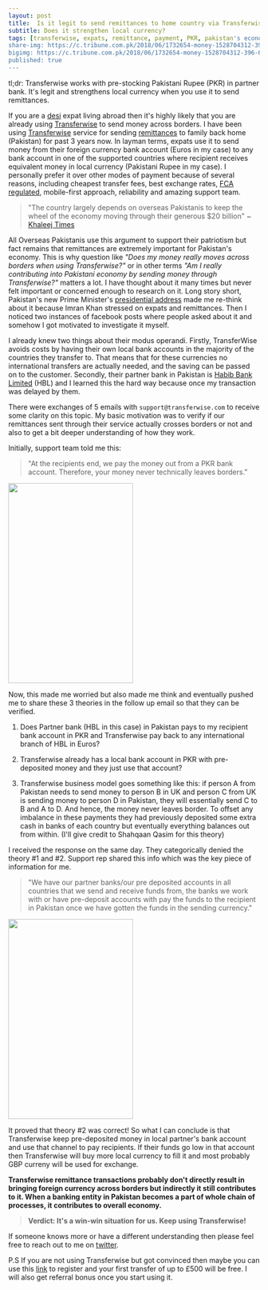 ```yaml
---
layout: post
title:  Is it legit to send remittances to home country via Transferwise?
subtitle: Does it strengthen local currency?
tags: [transferwise, expats, remittance, payment, PKR, pakistan's economy]  
share-img: https://c.tribune.com.pk/2018/06/1732654-money-1528704312-396-640x480.jpg
bigimg: https://c.tribune.com.pk/2018/06/1732654-money-1528704312-396-640x480.jpg
published: true
---
```


tl;dr: Transferwise works with pre-stocking Pakistani Rupee (PKR) in partner bank. It's legit and strengthens local currency when you use it to send remittances. 


If you are a [desi](https://www.urbandictionary.com/define.php?term=desi&defid=1145091=) expat living abroad then it's highly likely that you are already using [Transferwise](https://transferwise.com/u/wahibu) to send money across borders. I have been using [Transferwise](https://transferwise.com/u/wahibu) service for sending [remittances](https://transferwise.com/us/blog/definition-of-remittance) to family back home (Pakistan) for past 3 years now. In layman terms, expats use it to send money from their foreign currency bank account (Euros in my case) to any bank account in one of the supported countries where recipient receives equivalent money in local currency (Pakistani Rupee in my case). I personally prefer it over other modes of payment because of several reasons, including cheapest transfer fees, best exchange rates, [FCA regulated](https://transferwise.com/help/article/1570150/security/what-is-the-fca), mobile-first approach, reliability and amazing support team. 

> "The country largely depends on overseas Pakistanis to keep the wheel of the economy moving through their generous $20 billion" ~ [Khaleej Times](https://www.khaleejtimes.com/remittances-keep-pakistans-economy-afloat)

All Overseas Pakistanis use this argument to support their patriotism but fact remains that remittances are extremely important for Pakistan's economy. This is why question like *"Does my money really moves across borders when using Transferwise?"* or in other terms *"Am I really contributing into Pakistani economy by sending money through Transferwise?"* matters a lot. I have thought about it many times but never felt important or concerned enough to research on it. Long story short, Pakistan's new Prime Minister's [presidential address](https://www.telegraph.co.uk/news/2018/08/20/imran-khan-scrap-hundreds-staff-move-three-bed-home-pledges/) made me re-think about it because Imran Khan stressed on expats and remittances. Then I noticed two instances of facebook posts where people asked about it and somehow I got motivated to investigate it myself. 

I already knew two things about their modus operandi. Firstly, TransferWise avoids costs by having their own local bank accounts in the majority of the countries they transfer to. That means that for these currencies no international transfers are actually needed, and the saving can be passed on to the customer. Secondly, their partner bank in Pakistan is [Habib Bank Limited](http://www.hbl.com/) (HBL) and I learned this the hard way because once my transaction was delayed by them. 

There were exchanges of 5 emails with `support@transferwise.com` to receive some clarity on this topic. My basic motivation was to verify if our remittances sent through their service actually crosses borders or not and also to get a bit deeper understanding of how they work. 

Initially, support team told me this:

> "At the recipients end, we pay the money out from a PKR bank account. Therefore, your money never technically leaves borders."

<img src="http://wahibhaq.github.io/img/blog/posts/transferwise-legit-remittance/email-1.jpg" width="250" height="400" align="center">

Now, this made me worried but also made me think and eventually pushed me to share these 3 theories in the follow up email so that they can be verified.

1) Does Partner bank (HBL in this case) in Pakistan pays to my recipient bank account in PKR and Transferwise pay back to any international branch of HBL in Euros? 

2) Transferwise already has a local bank account in PKR with pre-deposited money and they just use that account? 

3) Transferwise business model goes something like this: if person A from Pakistan needs to send money to person B in UK and person C from UK is sending money to person D in Pakistan, they will essentially send C to B and A to D. And hence, the money never leaves border. To offset any imbalance in these payments they had previously deposited some extra cash in banks of each country but eventually everything balances out from within. (I'll give credit to Shahqaan Qasim for this theory)

I received the response on the same day. They categorically denied the theory #1 and #2. Support rep shared this info which was the key piece of information for me. 

> "We have our partner banks/our pre deposited accounts in all countries that we send and receive funds from, the banks we work with or have pre-deposit accounts with pay the funds to the recipient in Pakistan once we have gotten the funds in the sending currency."


<img src="http://wahibhaq.github.io/img/blog/posts/transferwise-legit-remittance/email-2.jpg" width="250" height="400" align="center">

It proved that theory #2 was correct! So what I can conclude is that Transferwise keep pre-deposited money in local partner's bank account and use that channel to pay recipients. If their funds go low in that account then Transferwise will buy more local currency to fill it and most probably GBP curreny will be used for exchange. 

**Transferwise remittance transactions probably don't directly result in bringing foreign currency across borders but indirectly it still contributes to it. When a banking entity in Pakistan becomes a part of whole chain of processes, it contributes to overall economy.** 
 
> **Verdict: It's a win-win situation for us. Keep using Transferwise!**

If someone knows more or have a different understanding then please feel free to reach out to me on [twitter](https://twitter.com/wahibhaq).


P.S If you are not using Transferwise but got convinced then maybe you can use this [link](https://transferwise.com/u/wahibu) to register and your first transfer of up to £500 will be free. I will also get referral bonus once you start using it. 
